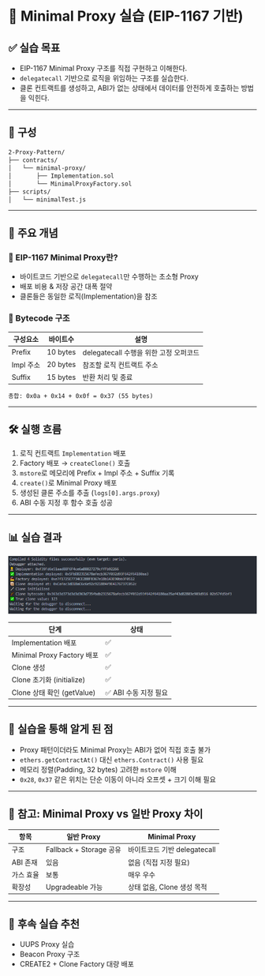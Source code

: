 # 🧬 Minimal Proxy 실습 (EIP-1167 기반)

## ✅ 실습 목표

- EIP-1167 Minimal Proxy 구조를 직접 구현하고 이해한다.
- `delegatecall` 기반으로 로직을 위임하는 구조를 실습한다.
- 클론 컨트랙트를 생성하고, ABI가 없는 상태에서 데이터를 안전하게 호출하는 방법을 익힌다.

---

## 🔧 구성

```
2-Proxy-Pattern/
├── contracts/
│   └── minimal-proxy/
│       ├── Implementation.sol
│       └── MinimalProxyFactory.sol
├── scripts/
│   └── minimalTest.js
```

---

## 🧩 주요 개념

### 📌 EIP-1167 Minimal Proxy란?

- 바이트코드 기반으로 `delegatecall`만 수행하는 초소형 Proxy
- 배포 비용 & 저장 공간 대폭 절약
- 클론들은 동일한 로직(Implementation)을 참조

### 🧠 Bytecode 구조

| 구성요소  | 바이트수 | 설명                                   |
| --------- | -------- | -------------------------------------- |
| Prefix    | 10 bytes | delegatecall 수행을 위한 고정 오퍼코드 |
| Impl 주소 | 20 bytes | 참조할 로직 컨트랙트 주소              |
| Suffix    | 15 bytes | 반환 처리 및 종료                      |

```
총합: 0x0a + 0x14 + 0x0f = 0x37 (55 bytes)
```

---

## 🛠️ 실행 흐름

1. 로직 컨트랙트 `Implementation` 배포
2. Factory 배포 → `createClone()` 호출
3. `mstore`로 메모리에 Prefix + Impl 주소 + Suffix 기록
4. `create()`로 Minimal Proxy 배포
5. 생성된 클론 주소를 추출 (`logs[0].args.proxy`)
6. ABI 수동 지정 후 함수 호출 성공

---

## 📊 실습 결과

![alt text](../../images/minimal_proxy.PNG)

| 단계                       | 상태                  |
| -------------------------- | --------------------- |
| Implementation 배포        | ✅                    |
| Minimal Proxy Factory 배포 | ✅                    |
| Clone 생성                 | ✅                    |
| Clone 초기화 (initialize)  | ✅                    |
| Clone 상태 확인 (getValue) | ✅ ABI 수동 지정 필요 |

---

## 📝 실습을 통해 알게 된 점

- Proxy 패턴이더라도 Minimal Proxy는 ABI가 없어 직접 호출 불가
- `ethers.getContractAt()` 대신 `ethers.Contract()` 사용 필요
- 메모리 정렬(Padding, 32 bytes) 고려한 `mstore` 이해
- `0x28`, `0x37` 같은 위치는 단순 이동이 아니라 오프셋 + 크기 이해 필요

---

## 🧠 참고: Minimal Proxy vs 일반 Proxy 차이

| 항목      | 일반 Proxy              | Minimal Proxy                |
| --------- | ----------------------- | ---------------------------- |
| 구조      | Fallback + Storage 공유 | 바이트코드 기반 delegatecall |
| ABI 존재  | 있음                    | 없음 (직접 지정 필요)        |
| 가스 효율 | 보통                    | 매우 우수                    |
| 확장성    | Upgradeable 가능        | 상태 없음, Clone 생성 목적   |

---

## 🧪 후속 실습 추천

- UUPS Proxy 실습
- Beacon Proxy 구조
- CREATE2 + Clone Factory 대량 배포
